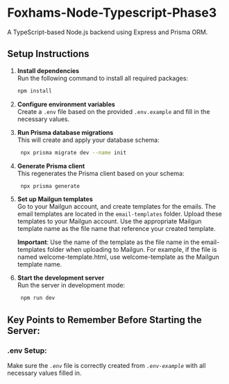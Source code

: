 # Foxhams-Node-Typescript-Phase3

A TypeScript-based Node.js backend using Express and Prisma ORM.

## Setup Instructions

1. **Install dependencies**  
   Run the following command to install all required packages:

   ```bash
   npm install
   ```

2. **Configure environment variables**  
   Create a `.env` file based on the provided `.env.example` and fill in the necessary values.

3. **Run Prisma database migrations**  
   This will create and apply your database schema:

   ```bash
    npx prisma migrate dev --name init
   ```

4. **Generate Prisma client**  
   This regenerates the Prisma client based on your schema:

   ```bash
    npx prisma generate
   ```

5. **Set up Mailgun templates**  
    Go to your Mailgun account, and create templates for the emails. The email templates are located in the `email-templates` folder. Upload these templates to your Mailgun account. Use the appropriate Mailgun template name as the file name that reference your created template.

   **Important**: Use the name of the template as the file name in the email-templates folder when uploading to Mailgun. For example, if the file is named welcome-template.html, use welcome-template as the Mailgun template name.

6. **Start the development server**  
   Run the server in development mode:

   ```bash
    npm run dev
   ```

## Key Points to Remember Before Starting the Server:

### .env Setup:

Make sure the *`.env`* file is correctly created from *`.env-example`* with all necessary values filled in.
